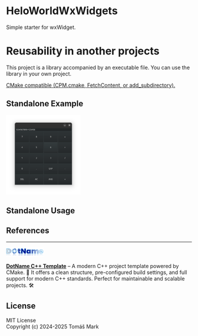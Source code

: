 # HeloWorldWxWidgets

Simple starter for wxWidget.

# Reusability in another projects

This project is a library accompanied by an executable file. You can use the library in your own project.

[CMake compatible (CPM.cmake, FetchContent, or add_subdirectory).](https://github.com/tomasmark79/DotNameCppFree?tab=readme-ov-file#reusability-in-another-projects)

## Standalone Example

<img src="assets/screenshot.png" alt="DotNameCpp Logo" width="40%">

## Standalone Usage
## References 

---

<img src="assets/logo.png" alt="DotNameCpp Logo" width="20%">

**[DotName C++ Template](https://github.com/tomasmark79/DotNameCppFree)** – A modern C++ project template powered by CMake. 🚀 It offers a clean structure, pre-configured build settings, and full support for modern C++ standards. Perfect for maintainable and scalable projects. 🛠️  

## License

MIT License  
Copyright (c) 2024-2025 Tomáš Mark